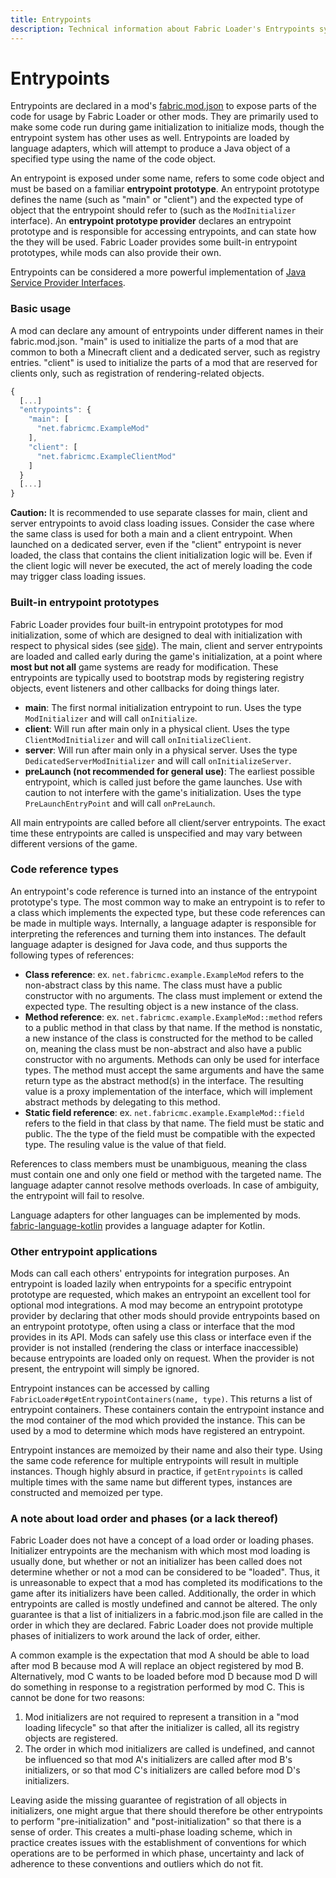 ```yaml
---
title: Entrypoints
description: Technical information about Fabric Loader's Entrypoints system.
---
```


# Entrypoints

Entrypoints are declared in a mod's
[fabric.mod.json](../specifications/fabric-mod-json.md) to expose parts of the
code for usage by Fabric Loader or other mods. They are primarily used
to make some code run during game initialization to initialize mods,
though the entrypoint system has other uses as well. Entrypoints are
loaded by language adapters, which will attempt to produce a Java object
of a specified type using the name of the code object.

An entrypoint is exposed under some name, refers to some code object and
must be based on a familiar **entrypoint prototype**. An entrypoint
prototype defines the name (such as "main" or "client") and the expected
type of object that the entrypoint should refer to (such as the
`ModInitializer` interface). An **entrypoint prototype provider**
declares an entrypoint prototype and is responsible for accessing
entrypoints, and can state how the they will be used. Fabric Loader
provides some built-in entrypoint prototypes, while mods can also
provide their own.

Entrypoints can be considered a more powerful implementation of [Java
Service Provider Interfaces](https://www.baeldung.com/java-spi).

### Basic usage

A mod can declare any amount of entrypoints under different names in
their fabric.mod.json. "main" is used to initialize the parts of a mod
that are common to both a Minecraft client and a dedicated server, such
as registry entries. "client" is used to initialize the parts of a mod
that are reserved for clients only, such as registration of
rendering-related objects.

``` javascript
{
  [...]
  "entrypoints": {
    "main": [
      "net.fabricmc.ExampleMod"
    ],
    "client": [
      "net.fabricmc.ExampleClientMod"
    ]
  }
  [...]
}
```

**Caution:** It is recommended to use separate classes for main, client
and server entrypoints to avoid class loading issues. Consider the case
where the same class is used for both a main and a client entrypoint.
When launched on a dedicated server, even if the "client" entrypoint is
never loaded, the class that contains the client initialization logic
will be. Even if the client logic will never be executed, the act of
merely loading the code may trigger class loading issues.

### Built-in entrypoint prototypes

Fabric Loader provides four built-in entrypoint prototypes for mod
initialization, some of which are designed to deal with initialization
with respect to physical sides (see [side](/tutorial/side)). The main,
client and server entrypoints are loaded and called early during the
game's initialization, at a point where **most but not all** game
systems are ready for modification. These entrypoints are typically used
to bootstrap mods by registering registry objects, event listeners and
other callbacks for doing things later.

-   **main**: The first normal initialization entrypoint to run. Uses
    the type `ModInitializer` and will call `onInitialize`.
-   **client**: Will run after main only in a physical client. Uses the
    type `ClientModInitializer` and will call `onInitializeClient`.
-   **server**: Will run after main only in a physical server. Uses the
    type `DedicatedServerModInitializer` and will call
    `onInitializeServer`.
-   **preLaunch (not recommended for general use)**: The earliest
    possible entrypoint, which is called just before the game launches.
    Use with caution to not interfere with the game's initialization.
    Uses the type `PreLaunchEntryPoint` and will call `onPreLaunch`.

All main entrypoints are called before all client/server entrypoints.
The exact time these entrypoints are called is unspecified and may vary
between different versions of the game.

### Code reference types

An entrypoint's code reference is turned into an instance of the
entrypoint prototype's type. The most common way to make an entrypoint
is to refer to a class which implements the expected type, but these
code references can be made in multiple ways. Internally, a language
adapter is responsible for interpreting the references and turning them
into instances. The default language adapter is designed for Java code,
and thus supports the following types of references:

-   **Class reference**: ex. `net.fabricmc.example.ExampleMod` refers to
    the non-abstract class by this name. The class must have a public
    constructor with no arguments. The class must implement or extend
    the expected type. The resulting object is a new instance of the
    class.
-   **Method reference**: ex. `net.fabricmc.example.ExampleMod::method`
    refers to a public method in that class by that name. If the method
    is nonstatic, a new instance of the class is constructed for the
    method to be called on, meaning the class must be non-abstract and
    also have a public constructor with no arguments. Methods can only
    be used for interface types. The method must accept the same
    arguments and have the same return type as the abstract method(s) in
    the interface. The resulting value is a proxy implementation of the
    interface, which will implement abstract methods by delegating to
    this method.
-   **Static field reference**: ex.
    `net.fabricmc.example.ExampleMod::field` refers to the field in that
    class by that name. The field must be static and public. The the
    type of the field must be compatible with the expected type. The
    resuling value is the value of that field.

References to class members must be unambiguous, meaning the class must
contain one and only one field or method with the targeted name. The
language adapter cannot resolve methods overloads. In case of ambiguity,
the entrypoint will fail to resolve.

Language adapters for other languages can be implemented by mods.
[fabric-language-kotlin](https://github.com/FabricMC/fabric-language-kotlin)
provides a language adapter for Kotlin.

### Other entrypoint applications

Mods can call each others' entrypoints for integration purposes. An
entrypoint is loaded lazily when entrypoints for a specific entrypoint
prototype are requested, which makes an entrypoint an excellent tool for
optional mod integrations. A mod may become an entrypoint prototype
provider by declaring that other mods should provide entrypoints based
on an entrypoint prototype, often using a class or interface that the
mod provides in its API. Mods can safely use this class or interface
even if the provider is not installed (rendering the class or interface
inaccessible) because entrypoints are loaded only on request. When the
provider is not present, the entrypoint will simply be ignored.

Entrypoint instances can be accessed by calling
`FabricLoader#getEntrypointContainers(name, type)`. This returns a list
of entrypoint containers. These containers contain the entrypoint
instance and the mod container of the mod which provided the instance.
This can be used by a mod to determine which mods have registered an
entrypoint.

Entrypoint instances are memoized by their name and also their type.
Using the same code reference for multiple entrypoints will result in
multiple instances. Though highly absurd in practice, if
`getEntrypoints` is called multiple times with the same name but
different types, instances are constructed and memoized per type.

### A note about load order and phases (or a lack thereof)

Fabric Loader does not have a concept of a load order or loading phases.
Initializer entrypoints are the mechanism with which most mod loading is
usually done, but whether or not an initializer has been called does not
determine whether or not a mod can be considered to be "loaded". Thus,
it is unreasonable to expect that a mod has completed its modifications
to the game after its initializers have been called. Additionally, the
order in which entrypoints are called is mostly undefined and cannot be
altered. The only guarantee is that a list of initializers in a
fabric.mod.json file are called in the order in which they are declared.
Fabric Loader does not provide multiple phases of initializers to work
around the lack of order, either.

A common example is the expectation that mod A should be able to load
after mod B because mod A will replace an object registered by mod B.
Alternatively, mod C wants to be loaded before mod D because mod D will
do something in response to a registration performed by mod C. This is
cannot be done for two reasons:

1.  Mod initializers are not required to represent a transition in a
    "mod loading lifecycle" so that after the initializer is called, all
    its registry objects are registered.
2.  The order in which mod initializers are called is undefined, and
    cannot be influenced so that mod A's initializers are called after
    mod B's initializers, or so that mod C's initializers are called
    before mod D's initializers.

Leaving aside the missing guarantee of registration of all objects in
initializers, one might argue that there should therefore be other
entrypoints to perform "pre-initialization" and "post-initialization" so
that there is a sense of order. This creates a multi-phase loading
scheme, which in practice creates issues with the establishment of
conventions for which operations are to be performed in which phase,
uncertainty and lack of adherence to these conventions and outliers
which do not fit.